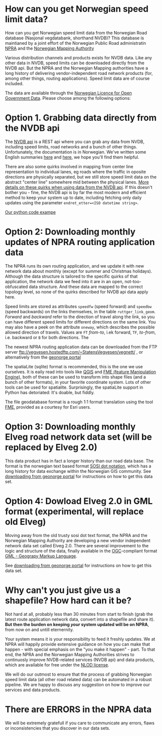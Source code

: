 # How can you get Norwegian speed limit data?

How can you get Norwegian speed limit data from the Norwegian Road database (Nasjonal vegdatabank, shorthand NVDB)? This database is maintianed by a joint effort of the Norwegian Public Road administratin [NPRA](https://www.vegvesen.no/en/?lang=en)
and the [Norwegian Mapping Authority](https://kartverket.no/en)

Various distribution channels and products exists for NVDB data. Like any other data in NVDB, speed limits can be downloaded directly from the NVDB api. But the NPRA and the Norwegian Mapping authorities have a long history of delivering vendor-independent road network products (for, among other things,  routing applications). Speed limit data are of course included. 

The data are available through the [Norwegian Licence for Open Government Data](https://data.norge.no/nlod/en/). Please choose among the following options:

# Option 1. Grabbing data directly from the NVDB api 

The [NVDB api](https://nvdbapiles-v3.atlas.vegvesen.no/dokumentasjon/) is a REST api where you can grab any data from NVDB, including speed limits, road networks and a bunch of other things. Unfortunately, the documentation is in Norwegian. We've written some English summaries [here](https://www.vegdata.no/2014/02/19/a-little-note-to-oor-our-international-fans/) and [here](https://nvdbtransportportal.vegdata.no/), we hope you'll find them helpful. 

There are also some quirks involved in mapping from center line representation to individual lanes, eg roads where the traffic in oposite directions are physically separated, but we still store speed limit data on the abstract "center line"  somewhere mid between the physical lanes. [More details on these quirks when using data from the NVDB api](./grabbing-from-NVDBapi.md). If this doesn't bother you - fine, the NVDB api is by far the most modern and efficient method to keep your system up to date, including fetching only daily updates using the parameter `endret_etter=<ISO datetime string>`. 

[Our python code exampe](./grab-from-nvdbapi-w-python.md)

# Option 2: Downloading monthly updates of NPRA routing application data 

The NPRA runs its own routing application, and we update it with new network data about monthly (except for summer and Christmas holidays). Although the data structure is tailored to the specific quirks of that application, the network data we feed into it are in an open, not-too-obfuscated data structure. And these data are mapped to the correct topology level, so none of the quirks described for NVDB api data apply here.

Speed limits are stored as attributes `speedfw` (speed forward) and `speedbw` (speed backwards) on the links themselves, in the table `ruttger_link_geom`. _Forward_ and _backward_ refer to the direction of travel along the link, so you can have different speed limits for different directions on the same link. You may also have a peek on the attribute `oneway`, which describes the possible allowed direction of travels. Values are  `FT` _from-to_, i.ek forward, `TF`,  _to-from_, i.e. backward or `B` for both directions. The 

The newest NPRA routing application data can be downloaded from the FTP server ftp://vegvesen.hostedftp.com/~StatensVegvesen/vegnett/ , or alternatively from the [geonorge portal](./dowloading-from-geonorge-portal.md)

The spatiaLite (sqlite) format is recommended, this is the one we use ourselves. It is eaily read into tools like [QGIS]() and [FME (feature Manipulation Engine)](https://safe.com), both of these can be used to transform into shape files (and a bunch of other formats), in your favorite coordinate system. Lots of other tools can be used for spatialite. Surprisingly, the spatiaLite support in Python has detoriated: It's doable, but fiddly.

The file geodatabase format is a rough 1:1 format translation using the tool [FME](https://safe.com), provided as a courtesy for Esri users. 

# Option 3: Downloading monthly Elveg road network data set (will be replaced by Elveg 2.0)

This data product has in fact a longer history than our road data base. The format is the norwegian text based format [SOSI dot notation](https://en.wikipedia.org/wiki/SOSI), which has a long history for data exchange within the Norwegian GIS community. See [downloading from geonorge portal](./dowloading-from-geonorge-portal.md) for instructions on how to get this data set. 

# Option 4: Dowload Elveg 2.0 in GML format (experimental, will replace old Elveg)

Moving away from the old trusty sosi dot text format, the NPRA and the Norwegian Mapping Authority are developing a new vendor independent network data set called Elveg 2.0. There are several improvement to the logic and structure of the data, finally available in the [OGC](https://www.ogc.org/)-compliant format [GML - Geograpy Markup Language](https://en.wikipedia.org/wiki/Geography_Markup_Language). 

See [downloading from geonorge portal](./dowloading-from-geonorge-portal.md) for instructions on how to get this data set. 

# Why can't you just give us a shapefile? How hard can it be? 

Not hard at all, probably less than 30 minutes from start to finish (grab the latest route application network data, convert into a shapefile and share it). **But then the burden on keeping ***your*** system updated will be on NPRA**, from now on and untill eternernity.

Your system means it is your responsibility to feed it freshly updates. We at NPRA will happily provide extensive guidance on how you can make that happen - with special emphasis on the "you make it happen" - part. To that end, the NPRA and the Norwegian Mapping Authorities strives to continuosly improve NVDB-related services (NVDB api) and data products, which are available for free under the [NLOD license](https://data.norge.no/nlod/en/).   

We will do our outmost to ensure that the process of grabbing Norwegian speed limit data (all other road related data) can be automated in a robust pipeline. We are happy to discuss any suggestion on how to improve our services and data products. 

# There are ERRORS in the NPRA data 

We will be extremely gratefull if you care to communicate any errors, flaws or inconsistencies that you discover in our data sets. 